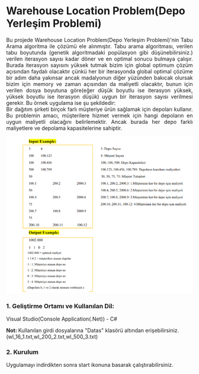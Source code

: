 <h1>Warehouse Location Problem(Depo Yerleşim Problemi)</h1>

<p align="justify">Bu projede Warehouse Location Problem(Depo Yerleşim Problemi)'nin Tabu Arama algoritma ile çözümü ele alınmıştır.
Tabu arama algoritması, verilen tabu boyutunda (genetik algoritmadaki popülasyon gibi düşünebilirsiniz.)
verilen iterasyon sayısı kadar döner ve en optimal sonucu bulmaya çalışır. Burada iterasyon sayısını 
yüksek tutmak bizim için global optimum çözüm açısından faydalı olacaktır çünkü her bir iterasyonda
global optimal çözüme bir adım daha yakınsar ancak madalyonun diğer yüzünden bakıcak olursak
bizim için memory ve zaman açısından da maliyetli olacaktır, bunun için verilen dosya boyutuna 
göre(eğer düşük boyutlu ise iterasyon yüksek, yüksek boyutlu ise iterasyon düşük) uygun
bir iterasyon sayısı verilmesi gerekir. Bu örnek uygulama ise şu şekildedir:<br>
Bir dağıtım şirketi birçok farlı müşteriye ürün sağlamak için depoları kullanır. Bu 
problemin amacı, müşterilere hizmet vermek için hangi depoların en uygun maliyetli olacağını 
belirlemektir. Ancak burada her depo farklı maliyetlere ve depolama kapasitelerine sahiptir.</p>
<img src="Algoritma3/Images/warehouseproblem.PNG">

<h3>1. Geliştirme Ortamı ve Kullanılan Dil:</h3> Visual Studio(Console Application(.Net)) - C#

<b>Not: </b>Kullanılan girdi dosyalarına "Datas" klasörü altından erişebilirsiniz.(wl_16_1.txt,wl_200_2.txt,wl_500_3.txt)

<h3>2. Kurulum</h3>
Uygulamayı indirdikten sonra start ikonuna basarak çalıştırabilirsiniz.
